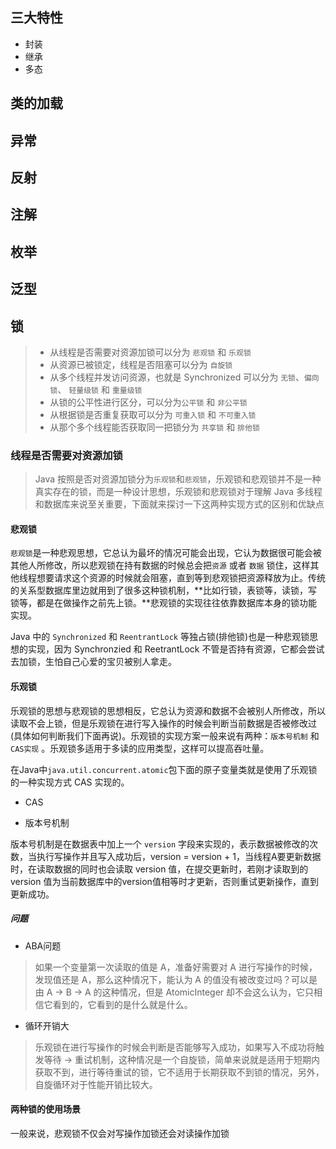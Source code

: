 ## 三大特性
* 封装
* 继承
* 多态

## 类的加载


## 异常


## 反射


## 注解

## 枚举

## 泛型

## 锁



>   -   从线程是否需要对资源加锁可以分为 `悲观锁` 和 `乐观锁`
>   -   从资源已被锁定，线程是否阻塞可以分为 `自旋锁`
>   -   从多个线程并发访问资源，也就是 Synchronized 可以分为 `无锁`、`偏向锁`、 `轻量级锁` 和 `重量级锁`
>   -   从锁的公平性进行区分，可以分为`公平锁` 和 `非公平锁`
>   -   从根据锁是否重复获取可以分为 `可重入锁` 和 `不可重入锁`
>   -   从那个多个线程能否获取同一把锁分为 `共享锁` 和 `排他锁`

### 线程是否需要对资源加锁

>   Java 按照是否对资源加锁分为`乐观锁`和`悲观锁`，乐观锁和悲观锁并不是一种真实存在的锁，而是一种设计思想，乐观锁和悲观锁对于理解 Java 多线程和数据库来说至关重要，下面就来探讨一下这两种实现方式的区别和优缺点

####  悲观锁

`悲观锁`是一种悲观思想，它总认为最坏的情况可能会出现，它认为数据很可能会被其他人所修改，所以悲观锁在持有数据的时候总会把`资源` 或者 `数据` 锁住，这样其他线程想要请求这个资源的时候就会阻塞，直到等到悲观锁把资源释放为止。传统的关系型数据库里边就用到了很多这种锁机制，**比如行锁，表锁等，读锁，写锁等，都是在做操作之前先上锁。**悲观锁的实现往往依靠数据库本身的锁功能实现。

Java 中的 `Synchronized` 和 `ReentrantLock` 等独占锁(排他锁)也是一种悲观锁思想的实现，因为 Synchronzied 和 ReetrantLock 不管是否持有资源，它都会尝试去加锁，生怕自己心爱的宝贝被别人拿走。

#### 乐观锁

乐观锁的思想与悲观锁的思想相反，它总认为资源和数据不会被别人所修改，所以读取不会上锁，但是乐观锁在进行写入操作的时候会判断当前数据是否被修改过(具体如何判断我们下面再说)。乐观锁的实现方案一般来说有两种：`版本号机制` 和 `CAS实现` 。乐观锁多适用于多读的应用类型，这样可以提高吞吐量。

在Java中`java.util.concurrent.atomic`包下面的原子变量类就是使用了乐观锁的一种实现方式 CAS 实现的。
* CAS

* 版本号机制

版本号机制是在数据表中加上一个 `version` 字段来实现的，表示数据被修改的次数，当执行写操作并且写入成功后，version = version + 1，当线程A要更新数据时，在读取数据的同时也会读取 version 值，在提交更新时，若刚才读取到的 version 值为当前数据库中的version值相等时才更新，否则重试更新操作，直到更新成功。

##### 问题
* ABA问题
> 如果一个变量第一次读取的值是 A，准备好需要对 A 进行写操作的时候，发现值还是 A，那么这种情况下，能认为 A 的值没有被改变过吗？可以是由 A -> B -> A 的这种情况，但是 AtomicInteger 却不会这么认为，它只相信它看到的，它看到的是什么就是什么。
* 循环开销大
> 乐观锁在进行写操作的时候会判断是否能够写入成功，如果写入不成功将触发等待 -> 重试机制，这种情况是一个自旋锁，简单来说就是适用于短期内获取不到，进行等待重试的锁，它不适用于长期获取不到锁的情况，另外，自旋循环对于性能开销比较大。

#### 两种锁的使用场景

一般来说，悲观锁不仅会对写操作加锁还会对读操作加锁